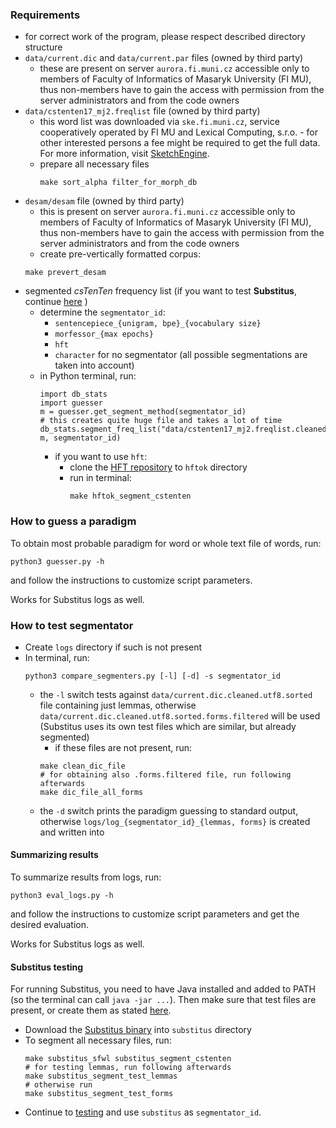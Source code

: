 ### Requirements

- for correct work of the program, please respect described directory structure
- `data/current.dic` and `data/current.par` files (owned by third party)
  - these are present on server `aurora.fi.muni.cz` accessible only to members of Faculty of Informatics
  of Masaryk University (FI MU), thus non-members have to gain the access with permission from the
  server administrators and from the code owners
- `data/cstenten17_mj2.freqlist` file (owned by third party)
  - this word list was downloaded via `ske.fi.muni.cz`, service cooperatively operated by FI MU and
  Lexical Computing, s.r.o. - for other interested persons a fee might be required to get the full
  data. For more information, visit [SketchEngine](https://sketchengine.eu).
  - prepare all necessary files
    ```
    make sort_alpha filter_for_morph_db
    ```
- `desam/desam` file (owned by third party)
  - this is present on server `aurora.fi.muni.cz` accessible only to members of Faculty of Informatics
  of Masaryk University (FI MU), thus non-members have to gain the access with permission from the
  server administrators and from the code owners
  -  create pre-vertically formatted corpus:
    ```
    make prevert_desam
    ```
- segmented *csTenTen* frequency list (if you want to test **Substitus**, continue [here](#substitus-testing) )
  - determine the `segmentator_id`:
    - `sentencepiece_{unigram, bpe}_{vocabulary size}`
    - `morfessor_{max epochs}`
    - `hft`
    - `character` for no segmentator (all possible segmentations are taken into account)
  - in Python terminal, run:
    ```
    import db_stats
    import guesser
    m = guesser.get_segment_method(segmentator_id)
    # this creates quite huge file and takes a lot of time
    db_stats.segment_freq_list("data/cstenten17_mj2.freqlist.cleaned.sorted_alpha", m, segmentator_id)
    ```
    - if you want to use `hft`:
      - clone the [HFT repository](https://github.com/pary42/hftoks) to `hftok` directory
      - run in terminal:
        ```
        make hftok_segment_cstenten
        ```

### How to guess a paradigm

To obtain most probable paradigm for word or whole text file of words, run:
  ```
  python3 guesser.py -h
  ```

and follow the instructions to customize script parameters.
  
Works for Substitus logs as well.

### How to test segmentator
  
- Create `logs` directory if such is not present
- In terminal, run:
  ```
  python3 compare_segmenters.py [-l] [-d] -s segmentator_id
  ```
  - the `-l` switch tests against `data/current.dic.cleaned.utf8.sorted` file containing just lemmas, otherwise `data/current.dic.cleaned.utf8.sorted.forms.filtered` will be used (Substitus uses its own test files which are similar, but already segmented)
    - if these files are not present, run:
    ```
    make clean_dic_file
    # for obtaining also .forms.filtered file, run following afterwards
    make dic_file_all_forms
    ```
  - the `-d` switch prints the paradigm guessing to standard output, otherwise `logs/log_{segmentator_id}_{lemmas, forms}` is created and written into

#### Summarizing results

To summarize results from logs, run:
  ```
  python3 eval_logs.py -h
  ```

and follow the instructions to customize script parameters and get the desired evaluation.
  
Works for Substitus logs as well.

#### Substitus testing

For running Substitus, you need to have Java installed and added to PATH (so the terminal can call `java -jar ...`). Then make sure that test files are present, or create them as stated [here](#testing).

- Download the [Substitus binary](https://is.muni.cz/auth/th/l3y56/substitus-20191210-thesis.jar) into `substitus` directory
- To segment all necessary files, run:
  ```
  make substitus_sfwl substitus_segment_cstenten
  # for testing lemmas, run following afterwards
  make substitus_segment_test_lemmas
  # otherwise run
  make substitus_segment_test_forms
  ```
- Continue to [testing](#testing) and use `substitus` as `segmentator_id`.